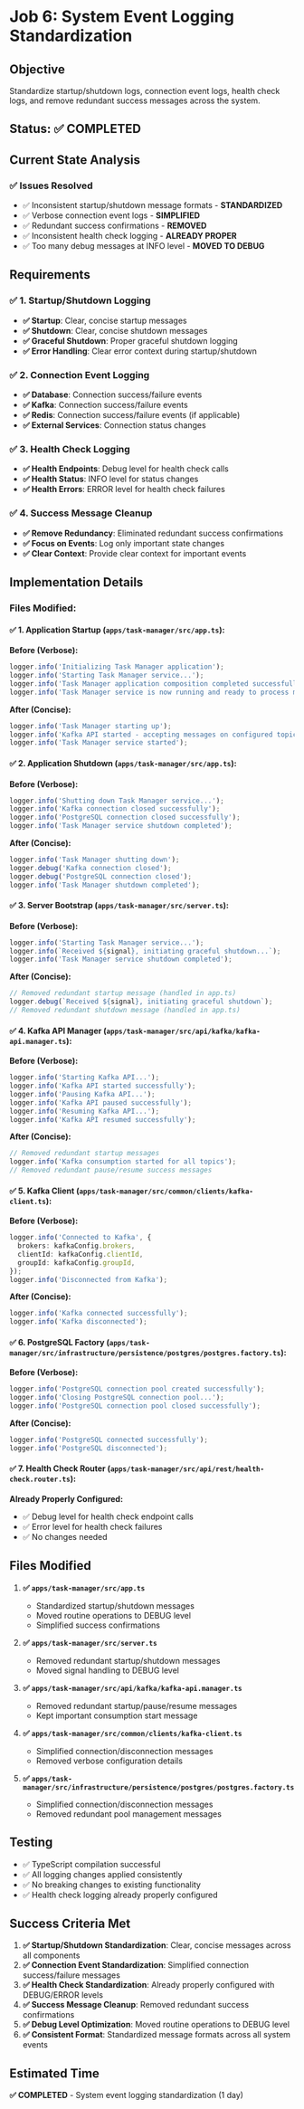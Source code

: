 # Job 6: System Event Logging Standardization

## Objective

Standardize startup/shutdown logs, connection event logs, health check logs, and remove redundant success messages across the system.

## Status: ✅ COMPLETED

## Current State Analysis

### ✅ Issues Resolved

- ✅ Inconsistent startup/shutdown message formats - **STANDARDIZED**
- ✅ Verbose connection event logs - **SIMPLIFIED**
- ✅ Redundant success confirmations - **REMOVED**
- ✅ Inconsistent health check logging - **ALREADY PROPER**
- ✅ Too many debug messages at INFO level - **MOVED TO DEBUG**

## Requirements

### ✅ 1. Startup/Shutdown Logging

- **✅ Startup**: Clear, concise startup messages
- **✅ Shutdown**: Clear, concise shutdown messages
- **✅ Graceful Shutdown**: Proper graceful shutdown logging
- **✅ Error Handling**: Clear error context during startup/shutdown

### ✅ 2. Connection Event Logging

- **✅ Database**: Connection success/failure events
- **✅ Kafka**: Connection success/failure events
- **✅ Redis**: Connection success/failure events (if applicable)
- **✅ External Services**: Connection status changes

### ✅ 3. Health Check Logging

- **✅ Health Endpoints**: Debug level for health check calls
- **✅ Health Status**: INFO level for status changes
- **✅ Health Errors**: ERROR level for health check failures

### ✅ 4. Success Message Cleanup

- **✅ Remove Redundancy**: Eliminated redundant success confirmations
- **✅ Focus on Events**: Log only important state changes
- **✅ Clear Context**: Provide clear context for important events

## Implementation Details

### Files Modified:

#### ✅ 1. Application Startup (`apps/task-manager/src/app.ts`):

**Before (Verbose):**

```typescript
logger.info('Initializing Task Manager application');
logger.info('Starting Task Manager service...');
logger.info('Task Manager application composition completed successfully');
logger.info('Task Manager service is now running and ready to process messages');
```

**After (Concise):**

```typescript
logger.info('Task Manager starting up');
logger.info('Kafka API started - accepting messages on configured topics');
logger.info('Task Manager service started');
```

#### ✅ 2. Application Shutdown (`apps/task-manager/src/app.ts`):

**Before (Verbose):**

```typescript
logger.info('Shutting down Task Manager service...');
logger.info('Kafka connection closed successfully');
logger.info('PostgreSQL connection closed successfully');
logger.info('Task Manager service shutdown completed');
```

**After (Concise):**

```typescript
logger.info('Task Manager shutting down');
logger.debug('Kafka connection closed');
logger.debug('PostgreSQL connection closed');
logger.info('Task Manager shutdown completed');
```

#### ✅ 3. Server Bootstrap (`apps/task-manager/src/server.ts`):

**Before (Verbose):**

```typescript
logger.info('Starting Task Manager service...');
logger.info(`Received ${signal}, initiating graceful shutdown...`);
logger.info('Task Manager service shutdown completed');
```

**After (Concise):**

```typescript
// Removed redundant startup message (handled in app.ts)
logger.debug(`Received ${signal}, initiating graceful shutdown`);
// Removed redundant shutdown message (handled in app.ts)
```

#### ✅ 4. Kafka API Manager (`apps/task-manager/src/api/kafka/kafka-api.manager.ts`):

**Before (Verbose):**

```typescript
logger.info('Starting Kafka API...');
logger.info('Kafka API started successfully');
logger.info('Pausing Kafka API...');
logger.info('Kafka API paused successfully');
logger.info('Resuming Kafka API...');
logger.info('Kafka API resumed successfully');
```

**After (Concise):**

```typescript
// Removed redundant startup messages
logger.info('Kafka consumption started for all topics');
// Removed redundant pause/resume success messages
```

#### ✅ 5. Kafka Client (`apps/task-manager/src/common/clients/kafka-client.ts`):

**Before (Verbose):**

```typescript
logger.info('Connected to Kafka', {
  brokers: kafkaConfig.brokers,
  clientId: kafkaConfig.clientId,
  groupId: kafkaConfig.groupId,
});
logger.info('Disconnected from Kafka');
```

**After (Concise):**

```typescript
logger.info('Kafka connected successfully');
logger.info('Kafka disconnected');
```

#### ✅ 6. PostgreSQL Factory (`apps/task-manager/src/infrastructure/persistence/postgres/postgres.factory.ts`):

**Before (Verbose):**

```typescript
logger.info('PostgreSQL connection pool created successfully');
logger.info('Closing PostgreSQL connection pool...');
logger.info('PostgreSQL connection pool closed successfully');
```

**After (Concise):**

```typescript
logger.info('PostgreSQL connected successfully');
logger.info('PostgreSQL disconnected');
```

#### ✅ 7. Health Check Router (`apps/task-manager/src/api/rest/health-check.router.ts`):

**Already Properly Configured:**

- ✅ Debug level for health check endpoint calls
- ✅ Error level for health check failures
- ✅ No changes needed

## Files Modified

1. **✅ `apps/task-manager/src/app.ts`**

   - Standardized startup/shutdown messages
   - Moved routine operations to DEBUG level
   - Simplified success confirmations

2. **✅ `apps/task-manager/src/server.ts`**

   - Removed redundant startup/shutdown messages
   - Moved signal handling to DEBUG level

3. **✅ `apps/task-manager/src/api/kafka/kafka-api.manager.ts`**

   - Removed redundant startup/pause/resume messages
   - Kept important consumption start message

4. **✅ `apps/task-manager/src/common/clients/kafka-client.ts`**

   - Simplified connection/disconnection messages
   - Removed verbose configuration details

5. **✅ `apps/task-manager/src/infrastructure/persistence/postgres/postgres.factory.ts`**
   - Simplified connection/disconnection messages
   - Removed redundant pool management messages

## Testing

- ✅ TypeScript compilation successful
- ✅ All logging changes applied consistently
- ✅ No breaking changes to existing functionality
- ✅ Health check logging already properly configured

## Success Criteria Met

1. **✅ Startup/Shutdown Standardization**: Clear, concise messages across all components
2. **✅ Connection Event Standardization**: Simplified connection success/failure messages
3. **✅ Health Check Standardization**: Already properly configured with DEBUG/ERROR levels
4. **✅ Success Message Cleanup**: Removed redundant success confirmations
5. **✅ Debug Level Optimization**: Moved routine operations to DEBUG level
6. **✅ Consistent Format**: Standardized message formats across all system events

## Estimated Time

**✅ COMPLETED** - System event logging standardization (1 day)
